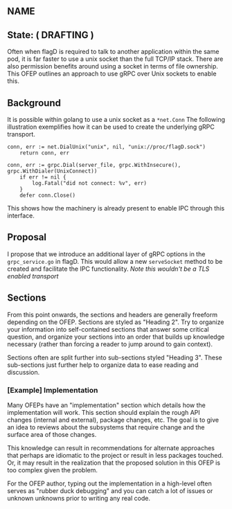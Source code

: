 ## NAME

## State: ( DRAFTING )

Often when flagD is required to talk to another application within the same pod, it is far faster to use a unix socket 
than the full TCP/IP stack. There are also permission benefits around using a socket in terms of file ownership.
This OFEP outlines an approach to use gRPC over Unix sockets to enable this.


## Background

It is possible within golang to use a unix socket as a `*net.Conn`
The following illustration exemplifies how it can be used to create the underlying gRPC transport.

```
conn, err := net.DialUnix("unix", nil, "unix://proc/flagD.sock")
	return conn, err

conn, err := grpc.Dial(server_file, grpc.WithInsecure(), grpc.WithDialer(UnixConnect))
	if err != nil {
		log.Fatal("did not connect: %v", err)
	}
	defer conn.Close()
```

This shows how the machinery is already present to enable IPC through this interface.

## Proposal

I propose that we introduce an additional layer of gRPC options in the `grpc_service.go` in flagD.
This would allow a new `serveSocket` method to be created and facilitate the IPC functionality.
_Note this wouldn't be a TLS enabled transport_

## Sections

From this point onwards, the sections and headers are generally freeform depending on the OFEP. Sections are styled as "Heading 2". Try to organize your information into self-contained sections that answer some critical question, and organize your sections into an order that builds up knowledge necessary (rather than forcing a reader to jump around to gain context).

Sections often are split further into sub-sections styled "Heading 3". These sub-sections just further help to organize data to ease reading and discussion.

### [Example] Implementation

Many OFEPs have an "implementation" section which details how the implementation will work. This section should explain the rough API changes (internal and external), package changes, etc. The goal is to give an idea to reviews about the subsystems that require change and the surface area of those changes. 

This knowledge can result in recommendations for alternate approaches that perhaps are idiomatic to the project or result in less packages touched. Or, it may result in the realization that the proposed solution in this OFEP is too complex given the problem.

For the OFEP author, typing out the implementation in a high-level often serves as "rubber duck debugging" and you can catch a lot of issues or unknown unknowns prior to writing any real code.
